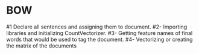 # BOW
#1 Declare all sentences and assigning them to document.
#2- Importing libraries and initializing CountVectorizer.
#3- Getting feature names of final words that would be used to tag the document.
#4- Vectorizing or creating the matrix of the documents
